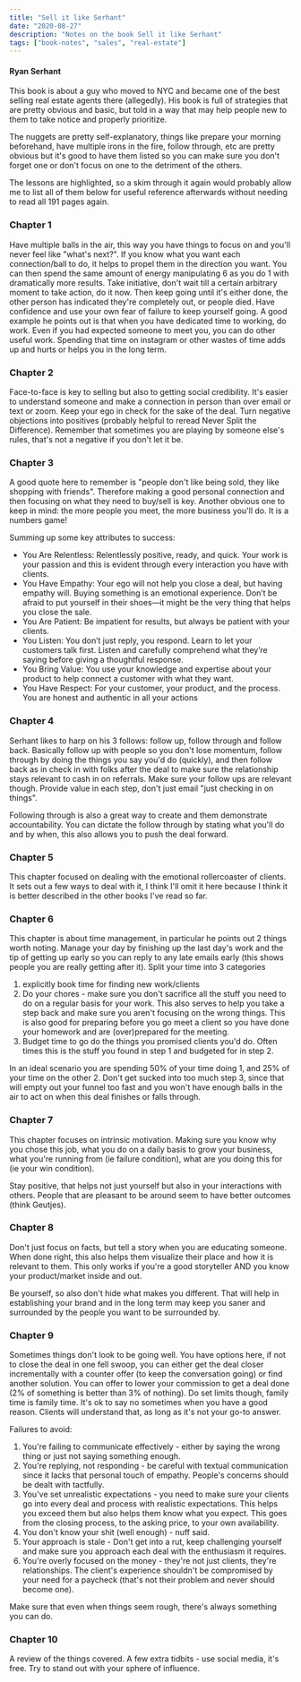 ```yaml
---
title: "Sell it like Serhant"
date: "2020-08-27"
description: "Notes on the book Sell it like Serhant"
tags: ["book-notes", "sales", "real-estate"]
---
```


#### Ryan Serhant

This book is about a guy who moved to NYC and became one of the best selling real estate agents there (allegedly). His book is full of strategies that are pretty obvious and basic, but told in a way that may help people new to them to take notice and properly prioritize.

The nuggets are pretty self-explanatory, things like prepare your morning beforehand, have multiple irons in the fire, follow through, etc are pretty obvious but it's good to have them listed so you can make sure you don't forget one or don't focus on one to the detriment of the others.

The lessons are highlighted, so a skim through it again would probably allow me to list all of them below for useful reference afterwards without needing to read all 191 pages again.

### Chapter 1

Have multiple balls in the air, this way you have things to focus on and you'll never feel like "what's next?". If you know what you want each connection/ball to do, it helps to propel them in the direction you want. You can then spend the same amount of energy manipulating 6 as you do 1 with dramatically more results.
Take initiative, don't wait till a certain arbitrary moment to take action, do it now. Then keep going until it's either done, the other person has indicated they're completely out, or people died. Have confidence and use your own fear of failure to keep yourself going.
A good example he points out is that when you have dedicated time to working, do work. Even if you had expected someone to meet you, you can do other useful work. Spending that time on instagram or other wastes of time adds up and hurts or helps you in the long term.

### Chapter 2

Face-to-face is key to selling but also to getting social credibility. It's easier to understand someone and make a connection in person than over email or text or zoom. Keep your ego in check for the sake of the deal. Turn negative objections into positives (probably helpful to reread Never Split the Difference). Remember that sometimes you are playing by someone else's rules, that's not a negative if you don't let it be.

### Chapter 3

A good quote here to remember is "people don't like being sold, they like shopping with friends". Therefore making a good personal connection and then focusing on what they need to buy/sell is key. Another obvious one to keep in mind: the more people you meet, the more business you'll do. It is a numbers game!

Summing up some key attributes to success:

- You Are Relentless: Relentlessly positive, ready, and quick. Your
  work is your passion and this is evident through every interaction
  you have with clients.
- You Have Empathy: Your ego will not help you close a deal, but
  having empathy will. Buying something is an emotional
  experience. Don’t be afraid to put yourself in their shoes—it
  might be the very thing that helps you close the sale.
- You Are Patient: Be impatient for results, but always be patient
  with your clients.
- You Listen: You don’t just reply, you respond. Learn to let your
  customers talk first. Listen and carefully comprehend what they’re
  saying before giving a thoughtful response.
- You Bring Value: You use your knowledge and expertise about
  your product to help connect a customer with what they want.
- You Have Respect: For your customer, your product, and the
  process. You are honest and authentic in all your actions

### Chapter 4

Serhant likes to harp on his 3 follows: follow up, follow through and follow back. Basically follow up with people so you don't lose momentum, follow through by doing the things you say you'd do (quickly), and then follow back as in check in with folks after the deal to make sure the relationship stays relevant to cash in on referrals. Make sure your follow ups are relevant though. Provide value in each step, don't just email "just checking in on things".

Following through is also a great way to create and them demonstrate accountability. You can dictate the follow through by stating what you'll do and by when, this also allows you to push the deal forward.

### Chapter 5

This chapter focused on dealing with the emotional rollercoaster of clients. It sets out a few ways to deal with it, I think I'll omit it here because I think it is better described in the other books I've read so far.

### Chapter 6

This chapter is about time management, in particular he points out 2 things worth noting. Manage your day by finishing up the last day's work and the tip of getting up early so you can reply to any late emails early (this shows people you are really getting after it). Split your time into 3 categories

1. explicitly book time for finding new work/clients
2. Do your chores - make sure you don't sacrifice all the stuff you need to do on a regular basis for your work. This also serves to help you take a step back and make sure you aren't focusing on the wrong things. This is also good for preparing before you go meet a client so you have done your homework and are (over)prepared for the meeting.
3. Budget time to go do the things you promised clients you'd do. Often times this is the stuff you found in step 1 and budgeted for in step 2.

In an ideal scenario you are spending 50% of your time doing 1, and 25% of your time on the other 2. Don't get sucked into too much step 3, since that will empty out your funnel too fast and you won't have enough balls in the air to act on when this deal finishes or falls through.

### Chapter 7

This chapter focuses on intrinsic motivation. Making sure you know why you chose this job, what you do on a daily basis to grow your business, what you're running from (ie failure condition), what are you doing this for (ie your win condition).

Stay positive, that helps not just yourself but also in your interactions with others. People that are pleasant to be around seem to have better outcomes (think Geutjes).

### Chapter 8

Don't just focus on facts, but tell a story when you are educating someone. When done right, this also helps them visualize their place and how it is relevant to them. This only works if you're a good storyteller AND you know your product/market inside and out.

Be yourself, so also don't hide what makes you different. That will help in establishing your brand and in the long term may keep you saner and surrounded by the people you want to be surrounded by.

### Chapter 9

Sometimes things don't look to be going well. You have options here, if not to close the deal in one fell swoop, you can either get the deal closer incrementally with a counter offer (to keep the conversation going) or find another solution. You can offer to lower your commission to get a deal done (2% of something is better than 3% of nothing). Do set limits though, family time is family time. It's ok to say no sometimes when you have a good reason. Clients will understand that, as long as it's not your go-to answer.

Failures to avoid:

1. You're failing to communicate effectively - either by saying the wrong thing or just not saying something enough.
2. You're replying, not responding - be careful with textual communication since it lacks that personal touch of empathy. People's concerns should be dealt with tactfully.
3. You've set unrealistic expectations - you need to make sure your clients go into every deal and process with realistic expectations. This helps you exceed them but also helps them know what you expect. This goes from the closing process, to the asking price, to your own availability.
4. You don't know your shit (well enough) - nuff said.
5. Your approach is stale - Don't get into a rut, keep challenging yourself and make sure you approach each deal with the enthusiasm it requires.
6. You're overly focused on the money - they're not just clients, they're relationships. The client's experience shouldn't be compromised by your need for a paycheck (that's not their problem and never should become one).

Make sure that even when things seem rough, there's always something you can do.

### Chapter 10

A review of the things covered. A few extra tidbits - use social media, it's free. Try to stand out with your sphere of influence.
